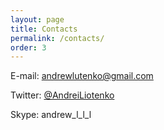 ```yaml
---
layout: page
title: Contacts
permalink: /contacts/
order: 3
---
```



E-mail:  [andrewlutenko@gmail.com](mailto:andrewlutenko@gmail.com)

Twitter: [@AndreiLiotenko](https://twitter.com/AndreiLiotenko)

Skype:   andrew_l_l_l
